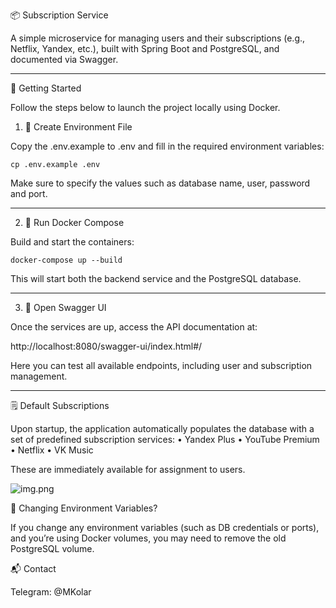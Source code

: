 📦 Subscription Service

A simple microservice for managing users and their subscriptions (e.g., Netflix, Yandex, etc.), built with Spring Boot and PostgreSQL, and documented via Swagger.

---

🚀 Getting Started

Follow the steps below to launch the project locally using Docker.

1. 📄 Create Environment File

Copy the .env.example to .env and fill in the required environment variables:

```cp .env.example .env```

Make sure to specify the values such as database name, user, password and port.

---

2. 🐳 Run Docker Compose

Build and start the containers:

```docker-compose up --build```

This will start both the backend service and the PostgreSQL database.

---

3. 📖 Open Swagger UI

Once the services are up, access the API documentation at:

http://localhost:8080/swagger-ui/index.html#/

Here you can test all available endpoints, including user and subscription management.

---

🗒️ Default Subscriptions

Upon startup, the application automatically populates the database with a set of predefined subscription services:
•	Yandex Plus
•	YouTube Premium
•	Netflix
•	VK Music

These are immediately available for assignment to users.

![img.png](SwaggerExample.png)

🧹 Changing Environment Variables?

If you change any environment variables (such as DB credentials or ports), and you’re using Docker volumes, you may need to remove the old PostgreSQL volume.


📬 Contact

Telegram: @MKolar
